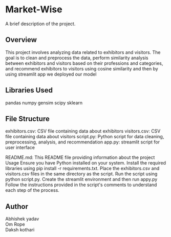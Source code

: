 # Market-Wise
A brief description of the project.

## Overview
This project involves analyzing data related to exhibitors and visitors. The goal is to clean and preprocess the data, perform similarity analysis between exhibitors and visitors based on their professions and categories, and recommend exhibitors to visitors using cosine similarity and then by using streamlit app we deployed our model 

## Libraries Used
pandas
numpy
gensim
scipy
sklearn
## File Structure
exhibitors.csv: CSV file containing data about exhibitors
visitors.csv: CSV file containing data about visitors
script.py: Python script for data cleaning, preprocessing, analysis, and recommendation
app.py: streamlit script for user interface

README.md: This README file providing information about the project
Usage
Ensure you have Python installed on your system.
Install the required libraries using pip install -r requirements.txt.
Place the exhibitors.csv and visitors.csv files in the same directory as the script.
Run the script using python script.py.
Create the streamlit environment and then run appy.py 
Follow the instructions provided in the script's comments to understand each step of the process.
## Author
Abhishek yadav <br>
Om Rope <br>
Daksh kothari

